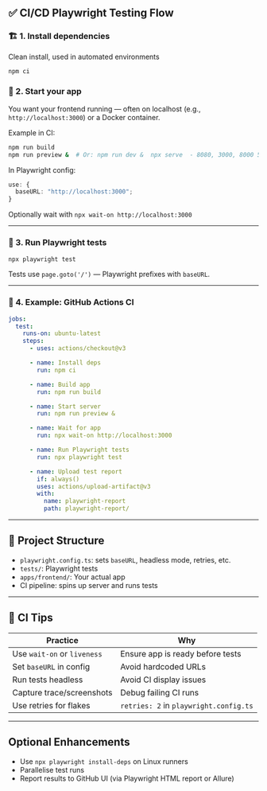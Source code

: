 ## ✅ CI/CD Playwright Testing Flow

### 🏗️ 1. **Install dependencies**

Clean install, used in automated environments

```bash
npm ci
```

### 🚀 2. **Start your app**

You want your frontend running — often on localhost (e.g., `http://localhost:3000`) or a Docker container.

Example in CI:

```bash
npm run build
npm run preview &  # Or: npm run dev &  npx serve  - 8080, 3000, 8000 5173
```

In Playwright config:

```ts
use: {
  baseURL: "http://localhost:3000";
}
```

Optionally wait with `npx wait-on http://localhost:3000`

---

### 🧪 3. **Run Playwright tests**

```bash
npx playwright test
```

Tests use `page.goto('/')` — Playwright prefixes with `baseURL`.

---

### 🧰 4. **Example: GitHub Actions CI**

```yaml
jobs:
  test:
    runs-on: ubuntu-latest
    steps:
      - uses: actions/checkout@v3

      - name: Install deps
        run: npm ci

      - name: Build app
        run: npm run build

      - name: Start server
        run: npm run preview &

      - name: Wait for app
        run: npx wait-on http://localhost:3000

      - name: Run Playwright tests
        run: npx playwright test

      - name: Upload test report
        if: always()
        uses: actions/upload-artifact@v3
        with:
          name: playwright-report
          path: playwright-report/
```

---

## 🧱 Project Structure

- `playwright.config.ts`: sets `baseURL`, headless mode, retries, etc.
- `tests/`: Playwright tests
- `apps/frontend/`: Your actual app
- CI pipeline: spins up server and runs tests

---

## 🧠 CI Tips

| Practice                    | Why                                    |
| --------------------------- | -------------------------------------- |
| Use `wait-on` or `liveness` | Ensure app is ready before tests       |
| Set `baseURL` in config     | Avoid hardcoded URLs                   |
| Run tests headless          | Avoid CI display issues                |
| Capture trace/screenshots   | Debug failing CI runs                  |
| Use retries for flakes      | `retries: 2` in `playwright.config.ts` |

---

## Optional Enhancements

- Use `npx playwright install-deps` on Linux runners
- Parallelise test runs
- Report results to GitHub UI (via Playwright HTML report or Allure)
